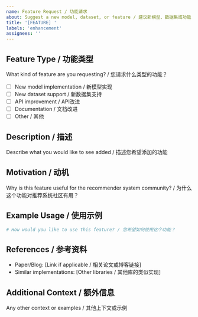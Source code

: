 ```yaml
---
name: Feature Request / 功能请求
about: Suggest a new model, dataset, or feature / 建议新模型、数据集或功能
title: '[FEATURE] '
labels: 'enhancement'
assignees: ''
---
```


## Feature Type / 功能类型

What kind of feature are you requesting? / 您请求什么类型的功能？

- [ ] New model implementation / 新模型实现
- [ ] New dataset support / 新数据集支持
- [ ] API improvement / API改进
- [ ] Documentation / 文档改进
- [ ] Other / 其他

## Description / 描述

Describe what you would like to see added / 描述您希望添加的功能

## Motivation / 动机

Why is this feature useful for the recommender system community? / 为什么这个功能对推荐系统社区有用？

## Example Usage / 使用示例

```python
# How would you like to use this feature? / 您希望如何使用这个功能？
```

## References / 参考资料

- Paper/Blog: [Link if applicable / 相关论文或博客链接]
- Similar implementations: [Other libraries / 其他库的类似实现]

## Additional Context / 额外信息

Any other context or examples / 其他上下文或示例 